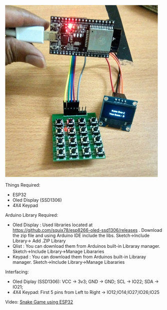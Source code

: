 <img src="https://github.com/AnandVetcha/HackerBox/blob/master/Box15/Pictures/Snake_ESP32.jpg" alt="Snake Game ESP32">

Things Required:
- ESP32
- Oled Display (SSD1306)
- 4X4 Keypad 

Arduino Library Required:
- Oled Display : Used libraries located at https://github.com/squix78/esp8266-oled-ssd1306/releases . Download the zip file and using Arduino IDE include the libs. Sketch->Include Library-> Add .ZIP Library
- Qlist : You can download them from Arduinos built-in Libraray manager. Sketch->Include Library->Manage Libararies
- Keypad : You can download them from Arduinos built-in Libraray manager. Sketch->Include Library->Manage Libararies

Interfacing:
- Oled Diplay (SSD1306):
VCC -> 3v3;
GND -> GND;
SCL -> IO22;
SDA -> IO21;
- 4X4 Keypad:
First 5 pins from Left to Right -> IO12;IO14;IO27;IO26;IO25

Video:
[Snake Game using ESP32](https://www.youtube.com/watch?v=Favfaeqm_Zo)
